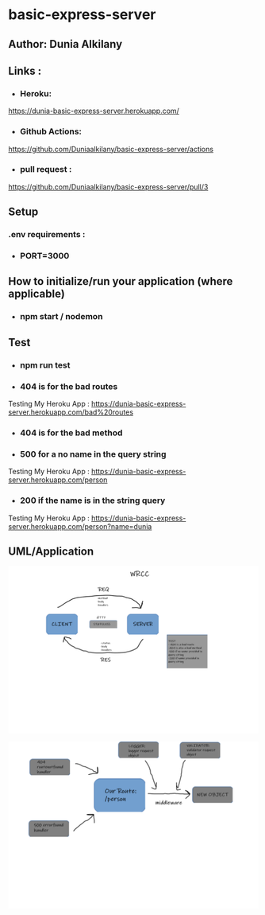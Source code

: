 # basic-express-server

## Author: Dunia Alkilany 

## Links : 

* ### Heroku:
https://dunia-basic-express-server.herokuapp.com/


* ### Github Actions:
https://github.com/Duniaalkilany/basic-express-server/actions


* ### pull request :

https://github.com/Duniaalkilany/basic-express-server/pull/3



## Setup 
### .env requirements :
* ### PORT=3000


## How to initialize/run your application (where applicable)
* ### npm start / nodemon 

## Test
* ### npm run test

* ### 404 is for the bad routes

Testing My Heroku App : https://dunia-basic-express-server.herokuapp.com/bad%20routes


* ### 404 is for the bad method

* ### 500 for a no name in the query string
Testing My Heroku App : https://dunia-basic-express-server.herokuapp.com/person

* ### 200 if the name is in the string query

Testing My Heroku App : https://dunia-basic-express-server.herokuapp.com/person?name=dunia

## UML/Application


![img](/assets/class02-UML.png)

![img](/assets/class02-2-UML.png)

